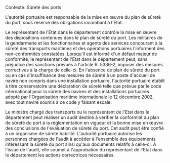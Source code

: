 Contexte: Sûreté des ports

L'autorité portuaire est responsable de la mise en œuvre du plan de sûreté du port, sous réserve des obligations incombant à l'Etat.

Le représentant de l'Etat dans le département contrôle la mise en œuvre des dispositions contenues dans le plan de sûreté du port. Les militaires de la gendarmerie et les fonctionnaires et agents des services concourant à la sûreté des transports maritimes et des opérations portuaires l'informent des non-conformités constatées. Lorsqu'il est informé d'un défaut majeur de conformité, le représentant de l'Etat dans le département peut, sans préjudice des sanctions prévues à l'article R. 5336-2, imposer des mesures correctives à la charge de celle-ci. En l'absence de plan de sûreté du port ou en cas d'insuffisance des mesures de sûreté à un poste d'accueil de navire non compris dans une installation portuaire, l'autorité portuaire établit à titre conservatoire une déclaration de sûreté telle que prévue par le code international pour la sûreté des navires et des installations portuaires adopté par l'Organisation maritime internationale le 12 décembre 2002, avec tout navire soumis à ce code y faisant escale.

Le ministre chargé des transports ou le représentant de l'Etat dans le département peut réaliser un audit destiné à vérifier la conformité du plan de sûreté du port à la réglementation en vigueur et la bonne mise en œuvre des conclusions de l'évaluation de sûreté du port. Cet audit peut être confié à un organisme de sûreté habilité. L'autorité portuaire autorise les personnes chargées de l'audit à accéder à l'ensemble des équipements intéressant la sûreté du port ainsi qu'aux documents relatifs à celle-ci. A l'issue de l'audit, elle soumet à l'approbation du représentant de l'Etat dans le département les actions correctrices nécessaires.